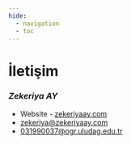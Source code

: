 ```yaml
---
hide:
  - navigation
  - toc
---
```


# İletişim

### ***Zekeriya AY***
- Website - [zekeriyaay.com](https://zekeriyaay.com)
- <zekeriya@zekeriyaay.com>
- <031990037@ogr.uludag.edu.tr>
